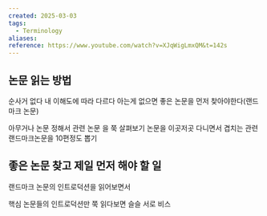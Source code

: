 ```yaml
---
created: 2025-03-03
tags:
  - Terminology
aliases: 
reference: https://www.youtube.com/watch?v=XJqWigLmxQM&t=142s
---
```

## 논문 읽는 방법
순사거 없다
내 이해도에 따라 다르다
아는게 없으면 좋은 논문을 먼저 찾아야한다(랜드마크 논문)

아무거나 논문 정해서 관련 논문 을 쭉 살펴보기
논문을 이곳저곳 다니면서 겹치는 관련 랜드마크논문을 10편정도 뽑기

## 좋은 논문 찾고 제일 먼저 해야 할 일
랜드마크 논문의 인트로덕션을 읽어보면서 

핵심 논문들의 인트로덕션만 쭉 읽다보면 슬슬 서로 비스